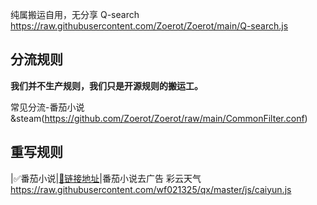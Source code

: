 纯属搬运自用，无分享
Q-search https://raw.githubusercontent.com/Zoerot/Zoerot/main/Q-search.js
## 分流规则

**我们并不生产规则，我们只是开源规则的搬运工。**

常见分流-番茄小说&steam(https://github.com/Zoerot/Zoerot/raw/main/CommonFilter.conf)

## 重写规则
|:white_check_mark:番茄小说|[:link:链接地址](https://whatshub.top/stoverride/fanqie.stoverride)|番茄小说去广告
彩云天气 https://raw.githubusercontent.com/wf021325/qx/master/js/caiyun.js
